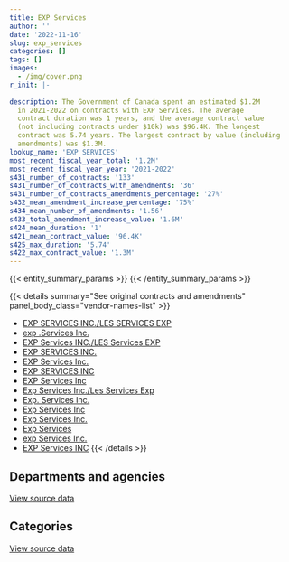 ```yaml
---
title: EXP Services
author: ''
date: '2022-11-16'
slug: exp_services
categories: []
tags: []
images:
  - /img/cover.png
r_init: |-
  
description: The Government of Canada spent an estimated $1.2M
  in 2021-2022 on contracts with EXP Services. The average
  contract duration was 1 years, and the average contract value
  (not including contracts under $10k) was $96.4K. The longest
  contract was 5.74 years. The largest contract by value (including
  amendments) was $1.3M.
lookup_name: 'EXP SERVICES'
most_recent_fiscal_year_total: '1.2M'
most_recent_fiscal_year_year: '2021-2022'
s431_number_of_contracts: '133'
s431_number_of_contracts_with_amendments: '36'
s431_number_of_contracts_amendments_percentage: '27%'
s432_mean_amendment_increase_percentage: '75%'
s434_mean_number_of_amendments: '1.56'
s433_total_amendment_increase_value: '1.6M'
s424_mean_duration: '1'
s421_mean_contract_value: '96.4K'
s425_max_duration: '5.74'
s422_max_contract_value: '1.3M'
---
```


<script src="/rmarkdown-libs/htmlwidgets/htmlwidgets.js"></script>
<link href="/rmarkdown-libs/datatables-css/datatables-crosstalk.css" rel="stylesheet" />
<script src="/rmarkdown-libs/datatables-binding/datatables.js"></script>
<script src="/rmarkdown-libs/jquery/jquery-3.6.0.min.js"></script>
<link href="/rmarkdown-libs/dt-core-bootstrap/css/dataTables.bootstrap.min.css" rel="stylesheet" />
<link href="/rmarkdown-libs/dt-core-bootstrap/css/dataTables.bootstrap.extra.css" rel="stylesheet" />
<script src="/rmarkdown-libs/dt-core-bootstrap/js/jquery.dataTables.min.js"></script>
<script src="/rmarkdown-libs/dt-core-bootstrap/js/dataTables.bootstrap.min.js"></script>
<link href="/rmarkdown-libs/crosstalk/css/crosstalk.min.css" rel="stylesheet" />
<script src="/rmarkdown-libs/crosstalk/js/crosstalk.min.js"></script>
<script src="/rmarkdown-libs/htmlwidgets/htmlwidgets.js"></script>
<link href="/rmarkdown-libs/datatables-css/datatables-crosstalk.css" rel="stylesheet" />
<script src="/rmarkdown-libs/datatables-binding/datatables.js"></script>
<script src="/rmarkdown-libs/jquery/jquery-3.6.0.min.js"></script>
<link href="/rmarkdown-libs/dt-core-bootstrap/css/dataTables.bootstrap.min.css" rel="stylesheet" />
<link href="/rmarkdown-libs/dt-core-bootstrap/css/dataTables.bootstrap.extra.css" rel="stylesheet" />
<script src="/rmarkdown-libs/dt-core-bootstrap/js/jquery.dataTables.min.js"></script>
<script src="/rmarkdown-libs/dt-core-bootstrap/js/dataTables.bootstrap.min.js"></script>
<link href="/rmarkdown-libs/crosstalk/css/crosstalk.min.css" rel="stylesheet" />
<script src="/rmarkdown-libs/crosstalk/js/crosstalk.min.js"></script>

{{< entity_summary_params >}}
{{< /entity_summary_params >}}

{{< details summary="See original contracts and amendments" panel_body_class="vendor-names-list" >}}
- [EXP SERVICES INC./LES SERVICES EXP](https://search.open.canada.ca/en/ct/?sort=contract_value_f%20desc&page=1&search_text=%22EXP%20SERVICES%20INC.%2fLES%20SERVICES%20EXP%22)
- [exp .Services Inc.](https://search.open.canada.ca/en/ct/?sort=contract_value_f%20desc&page=1&search_text=%22exp%20.Services%20Inc.%22)
- [EXP Services INC./LES Services EXP](https://search.open.canada.ca/en/ct/?sort=contract_value_f%20desc&page=1&search_text=%22EXP%20Services%20INC.%2fLES%20Services%20EXP%22)
- [EXP SERVICES INC.](https://search.open.canada.ca/en/ct/?sort=contract_value_f%20desc&page=1&search_text=%22EXP%20SERVICES%20INC.%22)
- [EXP Services Inc.](https://search.open.canada.ca/en/ct/?sort=contract_value_f%20desc&page=1&search_text=%22EXP%20Services%20Inc.%22)
- [EXP SERVICES INC](https://search.open.canada.ca/en/ct/?sort=contract_value_f%20desc&page=1&search_text=%22EXP%20SERVICES%20INC%22)
- [EXP Services Inc](https://search.open.canada.ca/en/ct/?sort=contract_value_f%20desc&page=1&search_text=%22EXP%20Services%20Inc%22)
- [Exp Services Inc./Les Services Exp](https://search.open.canada.ca/en/ct/?sort=contract_value_f%20desc&page=1&search_text=%22Exp%20Services%20Inc.%2fLes%20Services%20Exp%22)
- [Exp. Services Inc.](https://search.open.canada.ca/en/ct/?sort=contract_value_f%20desc&page=1&search_text=%22Exp.%20Services%20Inc.%22)
- [Exp Services Inc](https://search.open.canada.ca/en/ct/?sort=contract_value_f%20desc&page=1&search_text=%22Exp%20Services%20Inc%22)
- [Exp Services Inc.](https://search.open.canada.ca/en/ct/?sort=contract_value_f%20desc&page=1&search_text=%22Exp%20Services%20Inc.%22)
- [Exp Services](https://search.open.canada.ca/en/ct/?sort=contract_value_f%20desc&page=1&search_text=%22Exp%20Services%22)
- [exp Services Inc.](https://search.open.canada.ca/en/ct/?sort=contract_value_f%20desc&page=1&search_text=%22exp%20Services%20Inc.%22)
- [EXP Services INC](https://search.open.canada.ca/en/ct/?sort=contract_value_f%20desc&page=1&search_text=%22EXP%20Services%20INC%22)
{{< /details >}}

## Departments and agencies

<div id="htmlwidget-1" style="width:100%;height:auto;" class="datatables html-widget"></div>
<script type="application/json" data-for="htmlwidget-1">{"x":{"style":"bootstrap","filter":"none","vertical":false,"data":[["<a href=\"/departments/cfia-acia/\">Canadian Food Inspection Agency<\/a>","<a href=\"/departments/csc-scc/\">Correctional Service of Canada<\/a>","<a href=\"/departments/dfo-mpo/\">Fisheries and Oceans Canada<\/a>","<a href=\"/departments/dnd-mdn/\">National Defence<\/a>","<a href=\"/departments/ec/\">Environment and Climate Change Canada<\/a>","<a href=\"/departments/lac-bac/\">Library and Archives Canada<\/a>","<a href=\"/departments/nrc-cnrc/\">National Research Council Canada<\/a>","<a href=\"/departments/nrcan-rncan/\">Natural Resources Canada<\/a>","<a href=\"/departments/pc/\">Parks Canada<\/a>","<a href=\"/departments/pwgsc-tpsgc/\">Public Services and Procurement Canada<\/a>","<a href=\"/departments/rcmp-grc/\">Royal Canadian Mounted Police<\/a>"],[null,33724.42,53026.5,22710.59,39971.06,11451.58,null,null,352320.95,1564948.15,48600.55],[4254.12,25408.81,62308.09,67803.2,null,13268.04,45831.64,null,310207.67,240049.75,59078.54],[12130.88,51043.16,112217.19,186096.51,null,null,59958.96,34492.49,287307.22,780027.67,51680.95],[null,31633.57,67198.69,296728.62,null,null,0,null,255004.9,559721.04,34489.89]],"container":"<table class=\"table table-striped table-hover row-border order-column display\">\n  <thead>\n    <tr>\n      <th>Department<\/th>\n      <th>2018-2019<\/th>\n      <th>2019-2020<\/th>\n      <th>2020-2021<\/th>\n      <th>2021-2022<\/th>\n    <\/tr>\n  <\/thead>\n<\/table>","options":{"order":[[4,"desc"]],"pageLength":10,"autoWidth":true,"columnDefs":[{"targets":1,"render":"function(data, type, row, meta) {\n    return type !== 'display' ? data : DTWidget.formatCurrency(data, \"$\", 2, 3, \",\", \".\", true, null);\n  }"},{"targets":2,"render":"function(data, type, row, meta) {\n    return type !== 'display' ? data : DTWidget.formatCurrency(data, \"$\", 2, 3, \",\", \".\", true, null);\n  }"},{"targets":3,"render":"function(data, type, row, meta) {\n    return type !== 'display' ? data : DTWidget.formatCurrency(data, \"$\", 2, 3, \",\", \".\", true, null);\n  }"},{"targets":4,"render":"function(data, type, row, meta) {\n    return type !== 'display' ? data : DTWidget.formatCurrency(data, \"$\", 2, 3, \",\", \".\", true, null);\n  }"},{"width":"16%","targets":[1,2,3,4]},{"className":"dt-right","targets":[1,2,3,4]}],"orderClasses":false}},"evals":["options.columnDefs.0.render","options.columnDefs.1.render","options.columnDefs.2.render","options.columnDefs.3.render"],"jsHooks":[]}</script>
<p class="text-right">
<a href="https://github.com/GoC-Spending/contracts-data/tree/main/data/out/vendors/exp_services/summary_by_fiscal_year_by_department.csv" class="source-data-link btn btn-link">View source data</a>
</p>

## Categories

<div id="htmlwidget-2" style="width:100%;height:auto;" class="datatables html-widget"></div>
<script type="application/json" data-for="htmlwidget-2">{"x":{"style":"bootstrap","filter":"none","vertical":false,"data":[["<a href=\"/categories/other/\">(Other)<\/a>","<a href=\"/categories/facilities_and_construction/\">Facilities and construction<\/a>","<a href=\"/categories/office_management/\">Office management<\/a>","<a href=\"/categories/professional_services/\">Professional services<\/a>","<a href=\"/categories/information_technology/\">Information technology<\/a>","<a href=\"/categories/human_capital/\">Human capital<\/a>"],[null,1406245.84,null,680536.9,null,39971.06],[null,671472.97,null,156736.89,null,null],[34492.49,829147.56,108238,218766.19,384310.79,null],[null,687378.76,null,557397.95,null,null]],"container":"<table class=\"table table-striped table-hover row-border order-column display\">\n  <thead>\n    <tr>\n      <th>Category<\/th>\n      <th>2018-2019<\/th>\n      <th>2019-2020<\/th>\n      <th>2020-2021<\/th>\n      <th>2021-2022<\/th>\n    <\/tr>\n  <\/thead>\n<\/table>","options":{"order":[[4,"desc"]],"dom":"t","pageLength":30,"autoWidth":true,"columnDefs":[{"targets":1,"render":"function(data, type, row, meta) {\n    return type !== 'display' ? data : DTWidget.formatCurrency(data, \"$\", 2, 3, \",\", \".\", true, null);\n  }"},{"targets":2,"render":"function(data, type, row, meta) {\n    return type !== 'display' ? data : DTWidget.formatCurrency(data, \"$\", 2, 3, \",\", \".\", true, null);\n  }"},{"targets":3,"render":"function(data, type, row, meta) {\n    return type !== 'display' ? data : DTWidget.formatCurrency(data, \"$\", 2, 3, \",\", \".\", true, null);\n  }"},{"targets":4,"render":"function(data, type, row, meta) {\n    return type !== 'display' ? data : DTWidget.formatCurrency(data, \"$\", 2, 3, \",\", \".\", true, null);\n  }"},{"width":"16%","targets":[1,2,3,4]},{"className":"dt-right","targets":[1,2,3,4]}],"orderClasses":false,"lengthMenu":[10,25,30,50,100]}},"evals":["options.columnDefs.0.render","options.columnDefs.1.render","options.columnDefs.2.render","options.columnDefs.3.render"],"jsHooks":[]}</script>
<p class="text-right">
<a href="https://github.com/GoC-Spending/contracts-data/tree/main/data/out/vendors/exp_services/summary_by_fiscal_year_by_category.csv" class="source-data-link btn btn-link">View source data</a>
</p>
